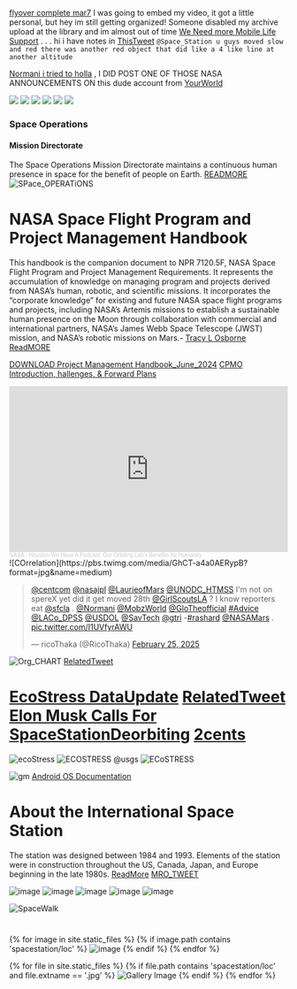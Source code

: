 



[flyover complete mar7](https://x.com/RicoThaka/status/1898367379656085867) I was going to embed my video, it got a little personal, but hey im still getting organized! Someone disabled my archive upload at the library and im almost out of time [We Need more Mobile  Life Support](https://x.com/RicoThaka/status/1898380902025105732) . . . hi i have notes in [ThisTweet](https://x.com/RicoThaka/status/1898359489927012434) 
`@Space_Station u guys moved slow and red there was another red object that did like a 4 like line at another altitude `

[Normani i tried to holla](https://x.com/RicoThaka/status/1898360662834692356) , I DID POST ONE OF THOSE NASA ANNOUNCEMENTS ON  this dude account from [YourWorld](https://x.com/RicoThaka/status/1898357610417365129)

<div class="tupperware">

<img src="https://pbs.twimg.com/media/GlhQ6X8WMAA5uU7?format=jpg&name=medium" />
<img src="https://pbs.twimg.com/media/GlhUw6CaIAALIA4?format=jpg&name=medium" />
<img src="https://pbs.twimg.com/media/GlhTP6EboAAPXLJ?format=jpg&name=medium" />
<img src="https://pbs.twimg.com/media/GlhUw6CaIAALIA4?format=jpg&name=medium" />
<img src="https://pbs.twimg.com/media/Glhm_9kXAAAnFLt?format=jpg&name=medium" />
<img src="https://pbs.twimg.com/media/F9aJ2lTagAAw6D_?format=jpg&name=large" />
</div>



### Space Operations 
#### Mission Directorate
The Space Operations Mission Directorate maintains a continuous human presence in space for the benefit of people on Earth. [READMORE](https://www.nasa.gov/reference/space-operations-mission-directorate/)
![SPace_OPERATiONS](https://www.nasa.gov/wp-content/uploads/2020/11/iss-7.jpg)

# NASA Space Flight Program and Project Management Handbook
This handbook is the companion document to NPR 7120.5F, NASA Space Flight Program and Project Management Requirements. It represents the accumulation of knowledge on managing program and projects derived from NASA’s human, robotic, and scientific missions. It incorporates the “corporate knowledge” for existing and future NASA space flight programs and projects, including NASA’s Artemis missions to establish a sustainable human presence on the Moon through collaboration with commercial and international partners, NASA’s James Webb Space Telescope (JWST) mission, and NASA’s robotic missions on Mars.- [Tracy L Osborne](https://www.linkedin.com/in/tracy-osborne-b291a21a) [ReadMORE](https://ntrs.nasa.gov/citations/20220009501)

[DOWNLOAD Project Management Handbook_June_2024](https://ntrs.nasa.gov/api/citations/20220009501/downloads/PM%20Handbook_June%202024.pdf)
[CPMO Introduction, hallenges, & Forward Plans](https://explorers.larc.nasa.gov/2021APMIDEX/pdf_files/Overview_CPMO_PI_Forum_2022.pdf) 

<iframe width="100%" height="300" scrolling="no" frameborder="no" allow="autoplay" src="https://w.soundcloud.com/player/?url=https%3A//api.soundcloud.com/tracks/1937264504&color=%23ff5500&auto_play=false&hide_related=false&show_comments=true&show_user=true&show_reposts=false&show_teaser=true&visual=true"></iframe><div style="font-size: 10px; color: #cccccc;line-break: anywhere;word-break: normal;overflow: hidden;white-space: nowrap;text-overflow: ellipsis; font-family: Interstate,Lucida Grande,Lucida Sans Unicode,Lucida Sans,Garuda,Verdana,Tahoma,sans-serif;font-weight: 100;"><a href="https://soundcloud.com/nasa" title="NASA" target="_blank" style="color: #cccccc; text-decoration: none;">NASA</a> · <a href="https://soundcloud.com/nasa/ep358_benefits-to-humanity_r2" title="Houston We Have A Podcast: Our Orbiting Lab&#x27;s Benefits for Humanity" target="_blank" style="color: #cccccc; text-decoration: none;">Houston We Have A Podcast: Our Orbiting Lab&#x27;s Benefits for Humanity</a></div>
![COrrelation](https://pbs.twimg.com/media/GhCT-a4a0AERypB?format=jpg&name=medium)
<blockquote class="twitter-tweet" data-media-max-width="560"><p lang="en" dir="ltr"><a href="https://twitter.com/CENTCOM?ref_src=twsrc%5Etfw">@centcom</a> <a href="https://twitter.com/NASAJPL?ref_src=twsrc%5Etfw">@nasajpl</a> <a href="https://twitter.com/LaurieofMars?ref_src=twsrc%5Etfw">@LaurieofMars</a> <a href="https://twitter.com/UNODC_HTMSS?ref_src=twsrc%5Etfw">@UNODC_HTMSS</a> I&#39;m not on spereX yet did it get moved 28th <a href="https://twitter.com/GirlScoutsLA?ref_src=twsrc%5Etfw">@GirlScoutsLA</a> ? I know reporters eat <a href="https://twitter.com/SFCLA?ref_src=twsrc%5Etfw">@sfcla</a> . <a href="https://twitter.com/Normani?ref_src=twsrc%5Etfw">@Normani</a> <a href="https://twitter.com/MobzWorld?ref_src=twsrc%5Etfw">@MobzWorld</a> <a href="https://twitter.com/GloTheofficial?ref_src=twsrc%5Etfw">@GloTheofficial</a> <a href="https://twitter.com/hashtag/Advice?src=hash&amp;ref_src=twsrc%5Etfw">#Advice</a> <a href="https://twitter.com/LACo_DPSS?ref_src=twsrc%5Etfw">@LACo_DPSS</a> <a href="https://twitter.com/USDOL?ref_src=twsrc%5Etfw">@USDOL</a> <a href="https://twitter.com/SavTech?ref_src=twsrc%5Etfw">@SavTech</a> <a href="https://twitter.com/GTRI?ref_src=twsrc%5Etfw">@gtri</a> -<a href="https://twitter.com/hashtag/rashard?src=hash&amp;ref_src=twsrc%5Etfw">#rashard</a> <a href="https://twitter.com/NASAMars?ref_src=twsrc%5Etfw">@NASAMars</a> . <a href="https://t.co/I1UVfyrAWU">pic.twitter.com/I1UVfyrAWU</a></p>&mdash; ricoThaka (@RicoThaka) <a href="https://twitter.com/RicoThaka/status/1894464082205626535?ref_src=twsrc%5Etfw">February 25, 2025</a></blockquote> <script async src="https://platform.twitter.com/widgets.js" charset="utf-8"></script>



![Org_CHART](https://www.nasa.gov/wp-content/uploads/2023/06/somd-org-chart-2025.png)
[RelatedTweet](https://x.com/genejm29/status/1783503580504195441)
# [EcoStress DataUpdate](https://x.com/RicoThaka/status/1893454797858050098) [RelatedTweet](https://x.com/RicoThaka/status/1893453710568648891) [Elon Musk Calls For SpaceStationDeorbiting](https://x.com/ABC/status/1893441128776581220) [2cents](https://x.com/RicoThaka/status/1893452333113319826)
![ecoStress](https://pbs.twimg.com/media/Gkbm_y1boAACZfw?format=jpg&name=large)
![ECOSTRESS @usgs](https://pbs.twimg.com/media/Gkbl3sfWkAUC3Xz?format=jpg&name=large)
![ECoSTRESS](https://pbs.twimg.com/media/GkbkxS4XUAECq2M?format=jpg&name=large)

![gm](https://pbs.twimg.com/media/GhSU9XGbMAAJ19z?format=jpg&name=large)
[Android OS Documentation](https://source.android.com/docs)
# About the International Space Station
The station was designed between 1984 and 1993. Elements of the station were in construction throughout the US, Canada, Japan, and Europe beginning in the late 1980s. [ReadMore](https://www.nasa.gov/international-space-station/) [MRO_TWEET](https://x.com/RicoThaka/status/1760472287265038367)


<img src="https://raw.githubusercontent.com/ricoThaka/compiling/refs/heads/master/assets/spacestation/loc/master-pnp-ppmsca-62900-62978u.jpg" alt="image" />
          


<img src="https://raw.githubusercontent.com/ricoThaka/compiling/refs/heads/master/assets/spacestation/loc/master-pnp-ppmsca-62900-62981u.jpg" alt="image" />



<img src="https://raw.githubusercontent.com/ricoThaka/compiling/refs/heads/master/assets/spacestation/loc/master-pnp-ppmsca-63400-63497u.jpg" alt="image" />



<img src="https://raw.githubusercontent.com/ricoThaka/compiling/refs/heads/master/assets/spacestation/loc/master-pnp-ppmsca-63500-63504u.jpg" alt="image" />

<img src="https://raw.githubusercontent.com/ricoThaka/compiling/refs/heads/master/assets/spacestation/loc/master-pnp-ppmsca-62600-62669u.jpg" alt="image" />

![SpaceWalk](https://www.nasa.gov/wp-content/uploads/2022/12/51476067951-e10dfb6875-o-1.jpg)
# 

{% for image in site.static_files %}
    {% if image.path contains 'spacestation/loc' %}
        <img src="https://raw.githubusercontent.com/ricoThaka/compiling/refs/heads/master{{ image.path }}" alt="image" />
    {% endif %}
{% endfor %}
<div >
  {% for file in site.static_files %}
      {% if file.path contains 'spacestation/loc' and file.extname == '.jpg' %}
          <img src="{{ file.path }}" alt="Gallery Image">
      {% endif %}
  {% endfor %}
</div>
